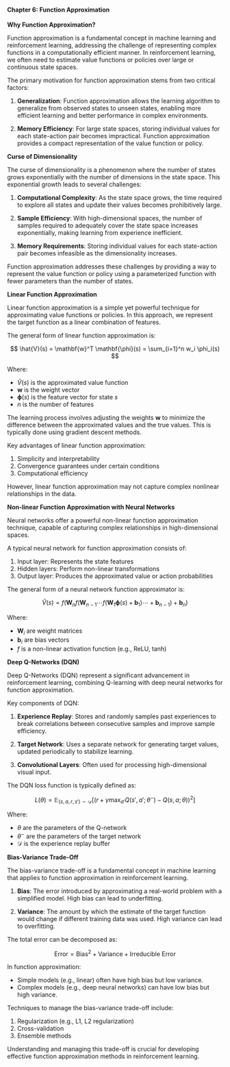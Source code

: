 #### **Chapter 6: Function Approximation**

**Why Function Approximation?**

Function approximation is a fundamental concept in machine learning and reinforcement learning, addressing the challenge of representing complex functions in a computationally efficient manner. In reinforcement learning, we often need to estimate value functions or policies over large or continuous state spaces.

The primary motivation for function approximation stems from two critical factors:

1. **Generalization**: Function approximation allows the learning algorithm to generalize from observed states to unseen states, enabling more efficient learning and better performance in complex environments.

2. **Memory Efficiency**: For large state spaces, storing individual values for each state-action pair becomes impractical. Function approximation provides a compact representation of the value function or policy.

**Curse of Dimensionality**

The curse of dimensionality is a phenomenon where the number of states grows exponentially with the number of dimensions in the state space. This exponential growth leads to several challenges:

1. **Computational Complexity**: As the state space grows, the time required to explore all states and update their values becomes prohibitively large.

2. **Sample Efficiency**: With high-dimensional spaces, the number of samples required to adequately cover the state space increases exponentially, making learning from experience inefficient.

3. **Memory Requirements**: Storing individual values for each state-action pair becomes infeasible as the dimensionality increases.

Function approximation addresses these challenges by providing a way to represent the value function or policy using a parameterized function with fewer parameters than the number of states.

**Linear Function Approximation**

Linear function approximation is a simple yet powerful technique for approximating value functions or policies. In this approach, we represent the target function as a linear combination of features.

The general form of linear function approximation is:

$$
\hat{V}(s) = \mathbf{w}^T \mathbf{\phi}(s) = \sum_{i=1}^n w_i \phi_i(s)
$$

Where:
- $\hat{V}(s)$ is the approximated value function
- $\mathbf{w}$ is the weight vector
- $\mathbf{\phi}(s)$ is the feature vector for state $s$
- $n$ is the number of features

The learning process involves adjusting the weights $\mathbf{w}$ to minimize the difference between the approximated values and the true values. This is typically done using gradient descent methods.

Key advantages of linear function approximation:
1. Simplicity and interpretability
2. Convergence guarantees under certain conditions
3. Computational efficiency

However, linear function approximation may not capture complex nonlinear relationships in the data.

**Non-linear Function Approximation with Neural Networks**

Neural networks offer a powerful non-linear function approximation technique, capable of capturing complex relationships in high-dimensional spaces.

A typical neural network for function approximation consists of:
1. Input layer: Represents the state features
2. Hidden layers: Perform non-linear transformations
3. Output layer: Produces the approximated value or action probabilities

The general form of a neural network function approximator is:

$$
\hat{V}(s) = f(\mathbf{W}_n f(\mathbf{W}_{n-1} \cdots f(\mathbf{W}_1 \mathbf{\phi}(s) + \mathbf{b}_1) \cdots + \mathbf{b}_{n-1}) + \mathbf{b}_n)
$$

Where:
- $\mathbf{W}_i$ are weight matrices
- $\mathbf{b}_i$ are bias vectors
- $f$ is a non-linear activation function (e.g., ReLU, tanh)

**Deep Q-Networks (DQN)**

Deep Q-Networks (DQN) represent a significant advancement in reinforcement learning, combining Q-learning with deep neural networks for function approximation.

Key components of DQN:

1. **Experience Replay**: Stores and randomly samples past experiences to break correlations between consecutive samples and improve sample efficiency.

2. **Target Network**: Uses a separate network for generating target values, updated periodically to stabilize learning.

3. **Convolutional Layers**: Often used for processing high-dimensional visual input.

The DQN loss function is typically defined as:

$$
L(\theta) = \mathbb{E}_{(s,a,r,s') \sim \mathcal{D}} [(r + \gamma \max_{a'} Q(s', a'; \theta^-) - Q(s, a; \theta))^2]
$$

Where:
- $\theta$ are the parameters of the Q-network
- $\theta^-$ are the parameters of the target network
- $\mathcal{D}$ is the experience replay buffer

**Bias-Variance Trade-Off**

The bias-variance trade-off is a fundamental concept in machine learning that applies to function approximation in reinforcement learning.

1. **Bias**: The error introduced by approximating a real-world problem with a simplified model. High bias can lead to underfitting.

2. **Variance**: The amount by which the estimate of the target function would change if different training data was used. High variance can lead to overfitting.

The total error can be decomposed as:

$$
\text{Error} = \text{Bias}^2 + \text{Variance} + \text{Irreducible Error}
$$

In function approximation:
- Simple models (e.g., linear) often have high bias but low variance.
- Complex models (e.g., deep neural networks) can have low bias but high variance.

Techniques to manage the bias-variance trade-off include:
1. Regularization (e.g., L1, L2 regularization)
2. Cross-validation
3. Ensemble methods

Understanding and managing this trade-off is crucial for developing effective function approximation methods in reinforcement learning.